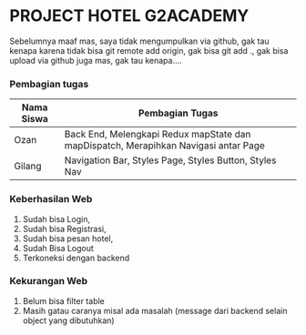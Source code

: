 # PROJECT HOTEL G2ACADEMY


Sebelumnya maaf mas, saya tidak mengumpulkan via github, gak tau kenapa
karena tidak bisa git remote add origin, gak bisa git add ., gak bisa upload via github
juga mas, gak tau kenapa....

### Pembagian tugas
|Nama Siswa|Pembagian Tugas|
|----|---------|
|Ozan|Back End, Melengkapi Redux mapState dan mapDispatch, Merapihkan Navigasi antar Page|
|Gilang|Navigation Bar, Styles Page, Styles Button, Styles Nav|

### Keberhasilan Web
1. Sudah bisa Login, 
2. Sudah bisa Registrasi, 
3. Sudah bisa pesan hotel, 
4. Sudah Bisa Logout
5. Terkoneksi dengan backend


### Kekurangan Web
1. Belum bisa filter table
2. Masih gatau caranya misal ada masalah (message dari backend selain object yang dibutuhkan)